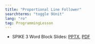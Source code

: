 ```yaml
---
title: "Proportional Line Follower"
searchterms: "toggle 9Unit"
lang: "ro"
tag: ProgrammingLesson
---
```

 <ul>
 <li class="ng-binding">SPIKE 3 Word Block Slides:
 <a href="ProgrammingLessons/SP3ProportionalLineFollower(rom).pptx">PPTX</a>,
 <a href="ProgrammingLessons/SP3ProportionalLineFollower(rom).pdf">PDF</a>
 </li>
 </ul>
